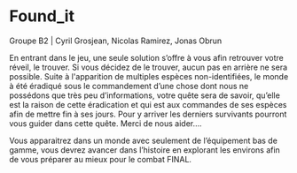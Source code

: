 # Found_it

Groupe B2 |
Cyril Grosjean,
Nicolas Ramirez,
Jonas Obrun

En entrant dans le jeu, une seule solution s’offre à vous afin retrouver votre réveil, le trouver. 
Si vous décidez de le trouver, aucun pas en arrière ne sera possible.
Suite à l'apparition de multiples espèces non-identifiées, le monde à été éradiqué sous le commandement d’une chose dont nous ne possédons que très peu d’informations, votre quête sera de savoir, qu’elle est la raison de cette éradication et qui est aux commandes de ses espèces afin de mettre fin à ses jours. Pour y arriver les derniers survivants pourront vous guider dans cette quête.
Merci de nous aider….
    
Vous apparaitrez dans un monde avec seulement de l’équipement bas de gamme, vous devrez avancer dans l’histoire en explorant les environs afin de vous préparer au mieux pour le combat FINAL.
